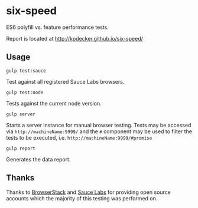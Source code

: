 # six-speed

ES6 polyfill vs. feature performance tests.

Report is located at http://kpdecker.github.io/six-speed/


## Usage

```
gulp test:sauce
```

Test against all registered Sauce Labs browsers.

```
gulp test:node
```

Tests against the current node version.

```
gulp server
```

Starts a server instance for manual browser testing. Tests may be accessed via `http://machineName:9999/` and the `#` component may be used to filter the tests to be executed, i.e. `http://machineName:9999/#promise`

```
gulp report
```

Generates the data report.


## Thanks

Thanks to [BrowserStack](browserstack.com) and [Sauce Labs](https://saucelabs.com/) for providing open source accounts which the majority of this testing was performed on.
